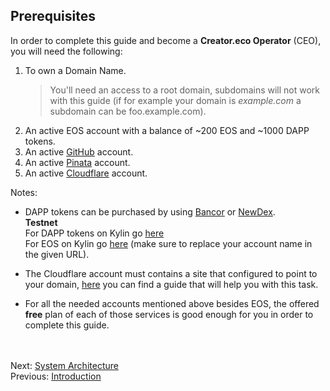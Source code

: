 ## Prerequisites  

In order to complete this guide and become a **Creator.eco Operator** (CEO), you will need the following:

1. To own a Domain Name.
    > You'll need an access to a root domain, subdomains will not work with this guide (if for example your domain is *example.com* a subdomain can be foo.example.com).
2. An active EOS account with a balance of ~200 EOS and ~1000 DAPP tokens.  
3. An active [GitHub](https://github.com/) account.
4. An active [Pinata](https://pinata.cloud/signup) account.
5. An active [Cloudflare](https://dash.cloudflare.com/sign-up) account.
  
Notes:
- DAPP tokens can be purchased by using [Bancor](https://www.bancor.network) or [NewDex](https://www.newdex.io).  
**Testnet**  
For DAPP tokens on Kylin go [here](http://kylin-dapp-faucet.liquidapps.io/)    
For EOS on Kylin go [here](http://faucet.cryptokylin.io/get_token/your_account_name) (make sure to replace your account name in the given URL).

- The Cloudflare account must contains a site that configured to point to your domain, [here](https://support.cloudflare.com/hc/en-us/articles/201720164-Creating-a-Cloudflare-account-and-adding-a-website) you can find a guide that will help you with this task.

- For all the needed accounts mentioned above besides EOS, the offered **free** plan of each of those services is good enough for you in order to complete this guide.
  
<br/><br/>
Next: [System Architecture](03-architecture.md)  
Previous: [Introduction](01-introduction.md)